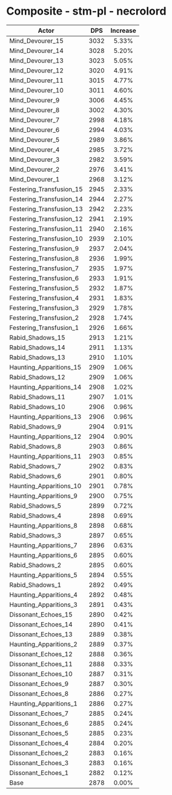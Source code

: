 # Composite - stm-pl - necrolord
| Actor | DPS | Increase |
|---|:---:|:---:|
|Mind_Devourer_15|3032|5.33%|
|Mind_Devourer_14|3028|5.20%|
|Mind_Devourer_13|3023|5.05%|
|Mind_Devourer_12|3020|4.91%|
|Mind_Devourer_11|3015|4.77%|
|Mind_Devourer_10|3011|4.60%|
|Mind_Devourer_9|3006|4.45%|
|Mind_Devourer_8|3002|4.30%|
|Mind_Devourer_7|2998|4.18%|
|Mind_Devourer_6|2994|4.03%|
|Mind_Devourer_5|2989|3.86%|
|Mind_Devourer_4|2985|3.72%|
|Mind_Devourer_3|2982|3.59%|
|Mind_Devourer_2|2976|3.41%|
|Mind_Devourer_1|2968|3.12%|
|Festering_Transfusion_15|2945|2.33%|
|Festering_Transfusion_14|2944|2.27%|
|Festering_Transfusion_13|2942|2.23%|
|Festering_Transfusion_12|2941|2.19%|
|Festering_Transfusion_11|2940|2.16%|
|Festering_Transfusion_10|2939|2.10%|
|Festering_Transfusion_9|2937|2.04%|
|Festering_Transfusion_8|2936|1.99%|
|Festering_Transfusion_7|2935|1.97%|
|Festering_Transfusion_6|2933|1.91%|
|Festering_Transfusion_5|2932|1.87%|
|Festering_Transfusion_4|2931|1.83%|
|Festering_Transfusion_3|2929|1.78%|
|Festering_Transfusion_2|2928|1.74%|
|Festering_Transfusion_1|2926|1.66%|
|Rabid_Shadows_15|2913|1.21%|
|Rabid_Shadows_14|2911|1.13%|
|Rabid_Shadows_13|2910|1.10%|
|Haunting_Apparitions_15|2909|1.06%|
|Rabid_Shadows_12|2909|1.06%|
|Haunting_Apparitions_14|2908|1.02%|
|Rabid_Shadows_11|2907|1.01%|
|Rabid_Shadows_10|2906|0.96%|
|Haunting_Apparitions_13|2906|0.96%|
|Rabid_Shadows_9|2904|0.91%|
|Haunting_Apparitions_12|2904|0.90%|
|Rabid_Shadows_8|2903|0.86%|
|Haunting_Apparitions_11|2903|0.85%|
|Rabid_Shadows_7|2902|0.83%|
|Rabid_Shadows_6|2901|0.80%|
|Haunting_Apparitions_10|2901|0.78%|
|Haunting_Apparitions_9|2900|0.75%|
|Rabid_Shadows_5|2899|0.72%|
|Rabid_Shadows_4|2898|0.69%|
|Haunting_Apparitions_8|2898|0.68%|
|Rabid_Shadows_3|2897|0.65%|
|Haunting_Apparitions_7|2896|0.63%|
|Haunting_Apparitions_6|2895|0.60%|
|Rabid_Shadows_2|2895|0.60%|
|Haunting_Apparitions_5|2894|0.55%|
|Rabid_Shadows_1|2892|0.49%|
|Haunting_Apparitions_4|2892|0.48%|
|Haunting_Apparitions_3|2891|0.43%|
|Dissonant_Echoes_15|2890|0.42%|
|Dissonant_Echoes_14|2890|0.41%|
|Dissonant_Echoes_13|2889|0.38%|
|Haunting_Apparitions_2|2889|0.37%|
|Dissonant_Echoes_12|2888|0.36%|
|Dissonant_Echoes_11|2888|0.33%|
|Dissonant_Echoes_10|2887|0.31%|
|Dissonant_Echoes_9|2887|0.30%|
|Dissonant_Echoes_8|2886|0.27%|
|Haunting_Apparitions_1|2886|0.27%|
|Dissonant_Echoes_7|2885|0.24%|
|Dissonant_Echoes_6|2885|0.24%|
|Dissonant_Echoes_5|2885|0.23%|
|Dissonant_Echoes_4|2884|0.20%|
|Dissonant_Echoes_2|2883|0.16%|
|Dissonant_Echoes_3|2883|0.16%|
|Dissonant_Echoes_1|2882|0.12%|
|Base|2878|0.00%|
